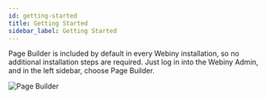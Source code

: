 ```yaml
---
id: getting-started
title: Getting Started
sidebar_label: Getting Started
---
```


Page Builder is included by default in every Webiny installation,
so no additional installation steps are required. Just log in into
the Webiny Admin, and in the left sidebar, choose Page Builder.

![Page Builder](/img/webiny-apps/page-builder/getting-started/open-via-sidebar.png)
